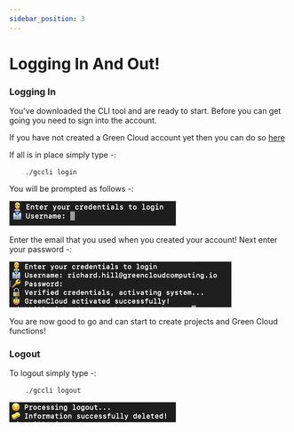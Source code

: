 ```yaml
---
sidebar_position: 3
---
```


# Logging In And Out!

### Logging In

You've downloaded the CLI tool and are ready to start. Before you can get going you need to sign into the account. 

If you have not created a Green Cloud account yet then you can do so [here](https://app.greencloudcomputing.io/signup)

If all is in place simply type -:

```console
    ./gccli login
```

You will be prompted as follows -:

![Login Prompt](../img/login.png)

Enter the email that you used when you created your account! Next enter your password -:

![Login Prompt](../img/password.png)

You are now good to go and can start to create projects and Green Cloud functions! 

### Logout

To logout simply type -:

```console
    ./gccli logout
```

![Logout Prompt](../img/logout.png)
